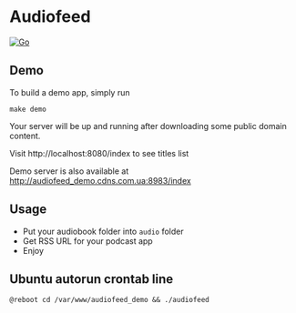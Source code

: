 # Audiofeed

[![Go](https://github.com/parMaster/audiofeed/actions/workflows/go.yml/badge.svg)](https://github.com/parMaster/audiofeed/actions/workflows/go.yml)

## Demo
To build a demo app, simply run

`make demo`

Your server will be up and running after downloading some public domain content. 

Visit http://localhost:8080/index to see titles list

Demo server is also available at http://audiofeed_demo.cdns.com.ua:8983/index 

## Usage
- Put your audiobook folder into `audio` folder
- Get RSS URL for your podcast app
- Enjoy

## Ubuntu autorun crontab line
`
@reboot cd /var/www/audiofeed_demo && ./audiofeed
`

